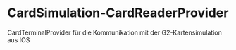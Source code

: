 # CardSimulation-CardReaderProvider

CardTerminalProvider für die Kommunikation mit der G2-Kartensimulation aus IOS